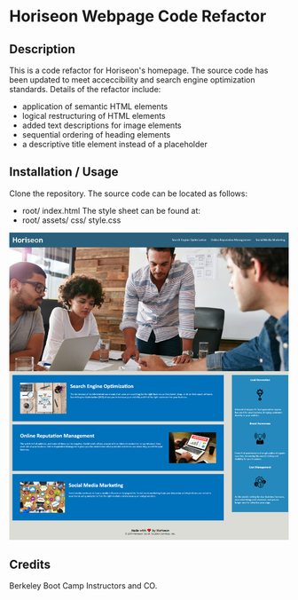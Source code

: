 # Horiseon Webpage Code Refactor

## Description

This is a code refactor for Horiseon's homepage. The source code has been updated to meet acceccibility and search engine optimization standards.
Details of the refactor include:
- application of semantic HTML elements 
- logical restructuring of HTML elements
- added text descriptions for image elements
- sequential ordering of heading elements
- a descriptive title element instead of a placeholder

## Installation / Usage

Clone the repository. The source code can be located as follows:
- root/ index.html
The style sheet can be found at:
- root/ assets/ css/ style.css

![Horiseon Home Page](assets/images/screenshot.png)


## Credits

Berkeley Boot Camp Instructors and CO.
